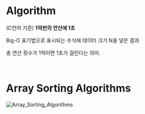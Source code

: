 # Algorithm
(C언어 기준) **1억번의 연산에 1초**  

Big-O 표기법으로 표시되는 수식에 데이터 크기 N을 넣은 결과  

총 연산 횟수가 1억이면 1초가 걸린다는 의미.

<br/>

# Array Sorting Algorithms

![Array_Sorting_Algorithms](https://github.com/user-attachments/assets/a3383576-10d6-4221-b60b-a178da10b5af)
